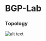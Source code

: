 # BGP-Lab

### Topology
![alt text](https://raw.githubusercontent.com/Franklin13620/BGP/blob/main/src/BGP-Topo.PNG)